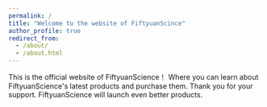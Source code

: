 ```yaml
---
permalink: /
title: "Welcome to the website of FiftyuanScince"
author_profile: true
redirect_from: 
  - /about/
  - /about.html
---
```

This is the official website of FiftyuanScience！
Where you can learn about FiftyuanScience's latest products and purchase them.
Thank you for your support. FiftyuanScience will launch even better products.
